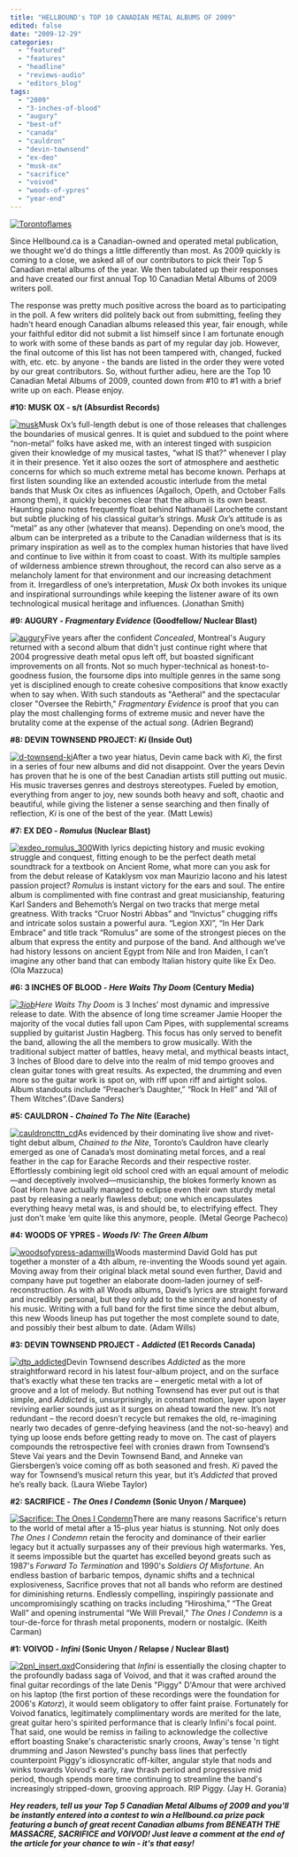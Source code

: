 ```yaml
---
title: "HELLBOUND's TOP 10 CANADIAN METAL ALBUMS OF 2009"
edited: false
date: "2009-12-29"
categories:
  - "featured"
  - "features"
  - "headline"
  - "reviews-audio"
  - "editors_blog"
tags:
  - "2009"
  - "3-inches-of-blood"
  - "augury"
  - "best-of"
  - "canada"
  - "cauldron"
  - "devin-townsend"
  - "ex-deo"
  - "musk-ox"
  - "sacrifice"
  - "voivod"
  - "woods-of-ypres"
  - "year-end"
---
```


[![Torontoflames](http://www.hellbound.ca/wp-content/uploads/2009/12/Torontoflames.jpg "Torontoflames")](http://www.hellbound.ca/wp-content/uploads/2009/12/Torontoflames.jpg)

Since Hellbound.ca is a Canadian-owned and operated metal publication, we thought we'd do things a little differently than most. As 2009 quickly is coming to a close, we asked all of our contributors to pick their Top 5 Canadian metal albums of the year. We then tabulated up their responses and have created our first annual Top 10 Canadian Metal Albums of 2009 writers poll.

The response was pretty much positive across the board as to participating in the poll. A few writers did politely back out from submitting, feeling they hadn't heard enough Canadian albums released this year, fair enough, while your faithful editor did not submit a list himself since I am fortunate enough to work with some of these bands as part of my regular day job. However, the final outcome of this list has not been tampered with, changed, fucked with, etc. etc. by anyone - the bands are listed in the order they were voted by our great contributors. So, without further adieu, here are the Top 10 Canadian Metal Albums of 2009, counted down from #10 to #1 with a brief write up on each. Please enjoy.

**#10: MUSK OX - s/t (Absurdist Records)**

[![musk](http://www.hellbound.ca/wp-content/uploads/2009/12/musk.jpg "musk")](http://www.hellbound.ca/wp-content/uploads/2009/12/musk.jpg)Musk Ox’s full-length debut is one of those releases that challenges the boundaries of musical genres. It is quiet and subdued to the point where “non-metal” folks have asked me, with an interest tinged with suspicion given their knowledge of my musical tastes, “what IS that?” whenever I play it in their presence. Yet it also oozes the sort of atmosphere and aesthetic concerns for which so much extreme metal has become known. Perhaps at first listen sounding like an extended acoustic interlude from the metal bands that Musk Ox cites as influences (Agalloch, Opeth, and October Falls among them), it quickly becomes clear that the album is its own beast. Haunting piano notes frequently float behind Nathanaël Larochette constant but subtle plucking of his classical guitar’s strings. _Musk Ox_’s attitude is as “metal” as any other (whatever that means). Depending on one’s mood, the album can be interpreted as a tribute to the Canadian wilderness that is its primary inspiration as well as to the complex human histories that have lived and continue to live within it from coast to coast. With its multiple samples of wilderness ambience strewn throughout, the record can also serve as a melancholy lament for that environment and our increasing detachment from it. Irregardless of one’s interpretation, _Musk Ox_ both invokes its unique and inspirational surroundings while keeping the listener aware of its own technological musical heritage and influences. (Jonathan Smith)

**#9: AUGURY - _Fragmentary Evidence_ (Goodfellow/ Nuclear Blast)**

[![augury](http://www.hellbound.ca/wp-content/uploads/2009/08/augury2-150x150.jpg "augury")](http://www.hellbound.ca/wp-content/uploads/2009/08/augury2.jpg)Five years after the confident _Concealed_, Montreal's Augury returned with a second album that didn't just continue right where that 2004 progressive death metal opus left off, but boasted significant improvements on all fronts. Not so much hyper-technical as honest-to-goodness fusion, the foursome dips into multiple genres in the same song yet is disciplined enough to create cohesive compositions that know exactly when to say when. With such standouts as "Aetheral" and the spectacular closer "Oversee the Rebirth," _Fragmentary Evidence_ is proof that you can play the most challenging forms of extreme music and never have the brutality come at the expense of the actual _song_. (Adrien Begrand)

**#8: DEVIN TOWNSEND PROJECT: _Ki_ (Inside Out)**

[![d-townsend-ki](http://www.hellbound.ca/wp-content/uploads/2009/06/d-townsend-ki-150x150.jpg "d-townsend-ki")](http://www.hellbound.ca/wp-content/uploads/2009/06/d-townsend-ki.jpg)After a two year hiatus, Devin came back with _Ki_, the first in a series of four new albums and did not disappoint. Over the years Devin has proven that he is one of the best Canadian artists still putting out music. His music traverses genres and destroys stereotypes. Fueled by emotion, everything from anger to joy, new sounds both heavy and soft, chaotic and beautiful, while giving the listener a sense searching and then finally of reflection, _Ki_ is one of the best of the year. (Matt Lewis)

**#7: EX DEO - _Romulus_ (Nuclear Blast)**

[![exdeo_romulus_300](http://www.hellbound.ca/wp-content/uploads/2009/06/exdeo_romulus_300-150x150.jpg "exdeo_romulus_300")](http://www.hellbound.ca/wp-content/uploads/2009/06/exdeo_romulus_300.jpg)With lyrics depicting history and music evoking struggle and conquest, fitting enough to be the perfect death metal soundtrack for a textbook on Ancient Rome, what more can you ask for from the debut release of Kataklysm vox man Maurizio Iacono and his latest passion project? _Romulus_ is instant victory for the ears and soul. The entire album is complimented with fine contrast and great musicianship, featuring Karl Sanders and Behemoth’s Nergal on two tracks that merge metal greatness. With tracks “Cruor Nostri Abbas” and “Invictus” chugging riffs and intricate solos sustain a powerful aura. “Legion XXI”, “In Her Dark Embrace” and title track “Romulus” are some of the strongest pieces on the album that express the entity and purpose of the band. And although we’ve had history lessons on ancient Egypt from Nile and Iron Maiden, I can’t imagine any other band that can embody Italian history quite like Ex Deo. (Ola Mazzuca)

**#6: 3 INCHES OF BLOOD - _Here Waits Thy Doom_ (Century Media)**

_[![3iob](http://www.hellbound.ca/wp-content/uploads/2009/10/3iob-150x150.jpg "3iob")](http://www.hellbound.ca/wp-content/uploads/2009/10/3iob.jpg)Here Waits Thy Doom_ is 3 Inches’ most dynamic and impressive release to date. With the absence of long time screamer Jamie Hooper the majority of the vocal duties fall upon Cam Pipes, with supplemental screams supplied by guitarist Justin Hagberg. This focus has only served to benefit the band, allowing the all the members to grow musically. With the traditional subject matter of battles, heavy metal, and mythical beasts intact, 3 Inches of Blood dare to delve into the realm of mid tempo grooves and clean guitar tones with great results. As expected, the drumming and even more so the guitar work is spot on, with riff upon riff and airtight solos. Album standouts include “Preacher’s Daughter,” “Rock In Hell” and “All of Them Witches”.(Dave Sanders)

**#5: CAULDRON - _Chained To The Nite_ (Earache)**

[![cauldroncttn_cd](http://www.hellbound.ca/wp-content/uploads/2009/05/cauldroncttn_cd-150x150.jpg "cauldroncttn_cd")](http://www.hellbound.ca/wp-content/uploads/2009/05/cauldroncttn_cd.jpg)As evidenced by their dominating live show and rivet-tight debut album, _Chained to the Nite_, Toronto’s Cauldron have clearly emerged as one of Canada’s most dominating metal forces, and a real feather in the cap for Earache Records and their respective roster. Effortlessly combining legit old school cred with an equal amount of melodic—and deceptively involved—musicianship, the blokes formerly known as Goat Horn have actually managed to eclipse even their own sturdy metal past by releasing a nearly flawless debut; one which encapsulates everything heavy metal was, is and should be, to electrifying effect. They just don’t make ‘em quite like this anymore, people. (Metal George Pacheco)

**#4: WOODS OF YPRES - _Woods IV: The Green Album_**

[![woodsofypress-adamwills](http://www.hellbound.ca/wp-content/uploads/2009/12/woodsofypress-adamwills-150x150.jpg "woodsofypress-adamwills")](http://www.hellbound.ca/wp-content/uploads/2009/12/woodsofypress-adamwills.jpg)Woods mastermind David Gold has put together a monster of a 4th album, re-inventing the Woods sound yet again. Moving away from their original black metal sound even further, David and company have put together an elaborate doom-laden journey of self-reconstruction. As with all Woods albums, David’s lyrics are straight forward and incredibly personal, but they only add to the sincerity and honesty of his music. Writing with a full band for the first time since the debut album, this new Woods lineup has put together the most complete sound to date, and possibly their best album to date. (Adam Wills)

**#3: DEVIN TOWNSEND PROJECT - _Addicted_ (E1 Records Canada)**

[![dtp_addicted](http://www.hellbound.ca/wp-content/uploads/2009/11/dtp_addicted-150x150.jpg "dtp_addicted")](http://www.hellbound.ca/wp-content/uploads/2009/11/dtp_addicted.jpg)Devin Townsend describes _Addicted_ as the more straightforward record in his latest four-album project, and on the surface that’s exactly what these ten tracks are – energetic metal with a lot of groove and a lot of melody. But nothing Townsend has ever put out is that simple, and _Addicted_ is, unsurprisingly, in constant motion, layer upon layer reviving earlier sounds just as it surges on ahead toward the new. It’s not redundant – the record doesn’t recycle but remakes the old, re-imagining nearly two decades of genre-defying heaviness (and the not-so-heavy) and tying up loose ends before getting ready to move on. The cast of players compounds the retrospective feel with cronies drawn from Townsend’s Steve Vai years and the Devin Townsend Band, and Anneke van Giersbergen’s voice coming off as both seasoned and fresh. _Ki_ paved the way for Townsend’s musical return this year, but it’s _Addicted_ that proved he’s really back. (Laura Wiebe Taylor)

**#2: SACRIFICE - _The Ones I Condemn_ (Sonic Unyon / Marquee)**

[![Sacrifice: The Ones I Condemn](http://www.hellbound.ca/wp-content/uploads/2009/09/Cvr-150x150.jpg "Sacrifice: The Ones I Condemn")](http://www.hellbound.ca/wp-content/uploads/2009/09/Cvr.jpg)There are many reasons Sacrifice's return to the world of metal after a 15-plus year hiatus is stunning. Not only does _The Ones I Condemn_ retain the ferocity and dominance of their earlier legacy but it actually surpasses any of their previous high watermarks. Yes, it seems impossible but the quartet has excelled beyond greats such as 1987's _Forward To Termination_ and 1990's _Soldiers Of Misfortune_. An endless bastion of barbaric tempos, dynamic shifts and a technical explosiveness, Sacrifice proves that not all bands who reform are destined for diminishing returns. Endlessly compelling, inspiringly passionate and uncompromisingly scathing on tracks including “Hiroshima,” “The Great Wall” and opening instrumental “We Will Prevail,” _The Ones I Condemn_ is a tour-de-force for thrash metal proponents, modern or nostalgic. (Keith Carman)

**#1: VOIVOD - _Infini_ (Sonic Unyon / Relapse / Nuclear Blast)**

[![2pnl_insert.qxd](http://www.hellbound.ca/wp-content/uploads/2009/06/InfiniRGB2-150x150.jpg "2pnl_insert.qxd")](http://www.hellbound.ca/wp-content/uploads/2009/06/InfiniRGB2.jpg)Considering that _Infini_ is essentially the closing chapter to the profoundly badass saga of Voivod, and that it was crafted around the final guitar recordings of the late Denis "Piggy" D'Amour that were archived on his laptop (the first portion of these recordings were the foundation for 2006's _Katorz_), it would seem obligatory to offer faint praise. Fortunately for Voivod fanatics, legitimately complimentary words are merited for the late, great guitar hero's spirited performance that is clearly Infini's focal point. That said, one would be remiss in failing to acknowledge the collective effort boasting Snake's characteristic snarly croons, Away's tense 'n tight drumming and Jason Newsted's punchy bass lines that perfectly counterpoint Piggy's idiosyncratic off-kilter, angular style that nods and winks towards Voivod's early, raw thrash period and progressive mid period, though spends more time continuing to streamline the band's increasingly stripped-down, grooving approach. RIP Piggy. (Jay H. Gorania)

_**Hey readers, tell us your Top 5 Canadian Metal Albums of 2009 and you'll be instantly entered into a contest to win a Hellbound.ca prize pack featuring a bunch of great recent Canadian albums from BENEATH THE MASSACRE, SACRIFICE and VOIVOD! Just leave a comment at the end of the article for your chance to win - it's that easy!**_
